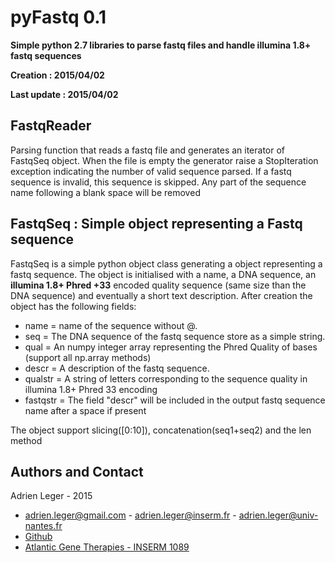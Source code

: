 # pyFastq 0.1

**Simple python 2.7 libraries to parse fastq files and handle illumina 1.8+ fastq sequences**

**Creation : 2015/04/02**

**Last update : 2015/04/02**

## FastqReader
Parsing function that reads a fastq file and generates an iterator of FastqSeq object.
When the file is empty the generator raise a StopIteration exception indicating the number of valid sequence parsed. If a fastq sequence is invalid, this sequence is skipped.
Any part of the sequence name following a blank space will be removed

## FastqSeq : Simple object representing a Fastq sequence
FastqSeq is a simple python object class generating a object representing a fastq sequence. The object is initialised with a name, a DNA sequence, an **illumina 1.8+ Phred +33** encoded quality sequence (same size than the DNA sequence) and eventually a short text description. After creation the object has the following fields:

* name = name of the sequence without @.
* seq = The DNA sequence of the fastq sequence store as a simple string.
* qual = An numpy integer array representing the Phred Quality of bases (support all np.array methods)
* descr = A description of the fastq sequence.
* qualstr = A string of letters corresponding to the sequence quality in illumina 1.8+ Phred 33 encoding
* fastqstr = The field "descr" will be included in the output fastq sequence name after a space if present

The object support slicing([0:10]), concatenation(seq1+seq2) and the len method

## Authors and Contact

Adrien Leger - 2015

* <adrien.leger@gmail.com> - <adrien.leger@inserm.fr> - <adrien.leger@univ-nantes.fr>
* [Github](https://github.com/a-slide)
* [Atlantic Gene Therapies - INSERM 1089](http://www.atlantic-gene-therapies.fr/)
